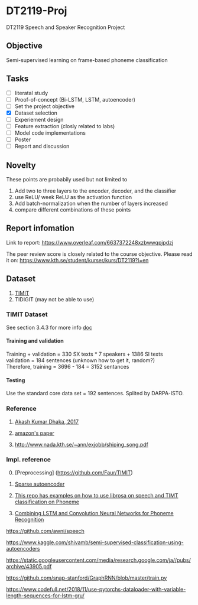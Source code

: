 # DT2119-Proj
DT2119 Speech and Speaker Recognition Project

## Objective
Semi-supervised learning on frame-based phoneme classification

## Tasks
- [ ] literatal study
- [ ] Proof-of-concept (Bi-LSTM, LSTM, autoencoder)
- [ ] Set the project objective
- [x] Dataset selection
- [ ] Experiement design
- [ ] Feature extraction (closly related to labs)
- [ ] Model code implementations
- [ ] Poster
- [ ] Report and discussion

## Novelty
These points are probabily used but not limited to
1. Add two to three layers to the encoder, decoder, and the classifier
2. use ReLU/ week ReLU as the activation function
3. Add batch-normalization when the number of layers increased
4. compare different combinations of these points

## Report infomation
Link to report:
https://www.overleaf.com/6637372248xzbwwqpjpdzj

The peer review score is closely related to the course objective.
Please read it on:
https://www.kth.se/student/kurser/kurs/DT2119?l=en

## Dataset
1. [TIMIT](https://github.com/philipperemy/timit)
2. TIDIGIT (may not be able to use)

### TIMIT Dataset
See section 3.4.3 for more info [doc](https://perso.limsi.fr/lamel/TIMIT_NISTIR4930.pdf)

#### Training and validation 
Training + validation = 330 SX texts * 7 speakers + 1386 SI texts  
validation = 184 sentences (unknown how to get it, random?)  
Therefore, training = 3696 - 184 = 3152 sentances

#### Testing
Use the standard core data set = 192 sentences. Splited by DARPA-ISTO.

### Reference
1. [Akash Kumar Dhaka, 2017](http://www.speech.kth.se/glu2017/papers/GLU2017_paper_5.pdf)

2. [amazon's paper](https://arxiv.org/pdf/1904.01624.pdf)

3. http://www.nada.kth.se/~ann/exjobb/shiping_song.pdf

### Impl. reference
0. [Preprocessing] (https://github.com/Faur/TIMIT)
1. [Sparse autoencoder](https://github.com/Abhipanda4/Sparse-Autoencoders)
2. [This repo has examples on how to use librosa on speech and TIMT classification on Phoneme](https://github.com/Alexander-H-Liu/End-to-end-ASR-Pytorch)

3. [Combining LSTM and Convolution Neural Networks for Phoneme Recognition](https://github.com/Pierre28/DT2119_Project)

https://github.com/awni/speech

https://www.kaggle.com/shivamb/semi-supervised-classification-using-autoencoders


https://static.googleusercontent.com/media/research.google.com/ja//pubs/archive/43905.pdf

https://github.com/snap-stanford/GraphRNN/blob/master/train.py

https://www.codefull.net/2018/11/use-pytorchs-dataloader-with-variable-length-sequences-for-lstm-gru/